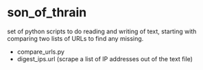 # son_of_thrain

set of python scripts to do reading and writing of text, starting with comparing two lists of URLs to find any missing.
* compare_urls.py
* digest_ips.url (scrape a list of IP addresses out of the text file)
